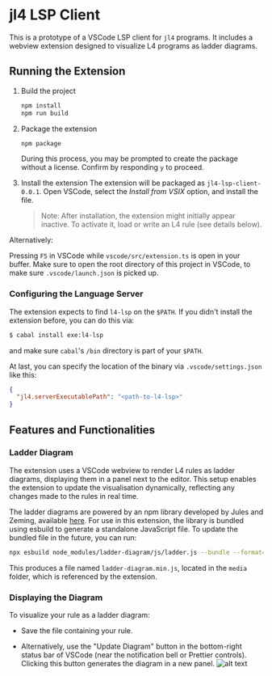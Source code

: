 # jl4 LSP Client

This is a prototype of a VSCode LSP client for `jl4` programs.
It includes a webview extension designed to visualize L4 programs as ladder diagrams.

## Running the Extension

1. Build the project

   ```bash
   npm install
   npm run build
   ```

2. Package the extension

   ```bash
   npm package
   ```

   During this process, you may be prompted to create the package without a license. Confirm by responding `y` to proceed.

3. Install the extension
   The extension will be packaged as `jl4-lsp-client-0.0.1`. Open VSCode, select the _Install from VSIX_ option, and install the file.
   > Note: After installation, the extension might initially appear inactive. To activate it, load or write an L4 rule (see details below).

Alternatively:

Pressing `F5` in VSCode while `vscode/src/extension.ts` is open in your buffer.
Make sure to open the root directory of this project in VSCode, to make sure `.vscode/launch.json` is picked up.

### Configuring the Language Server

The extension expects to find `l4-lsp` on the `$PATH`. If you didn't install the extension before, you can do this via:

```sh
$ cabal install exe:l4-lsp
```

and make sure `cabal`'s `/bin` directory is part of your `$PATH`.

At last, you can specify the location of the binary via `.vscode/settings.json` like this:

```json
{
  "jl4.serverExecutablePath": "<path-to-l4-lsp>"
}
```

## Features and Functionalities

### Ladder Diagram

The extension uses a VSCode webview to render L4 rules as ladder diagrams, displaying them in a panel next to the editor. This setup enables the extension to update the visualisation dynamically, reflecting any changes made to the rules in real time.

The ladder diagrams are powered by an npm library developed by Jules and Zeming, available [here](https://github.com/JuliaPoo/ladder-diagram). For use in this extension, the library is bundled using esbuild to generate a standalone JavaScript file. To update the bundled file in the future, you can run:

```bash
npx esbuild node_modules/ladder-diagram/js/ladder.js --bundle --format=iife --global-name=LadderDiagram --outfile=media/ladder-diagram.min.js
```

This produces a file named `ladder-diagram.min.js`, located in the `media` folder, which is referenced by the extension.

### Displaying the Diagram

To visualize your rule as a ladder diagram:

- Save the file containing your rule.

- Alternatively, use the "Update Diagram" button in the bottom-right status bar of VSCode (near the notification bell or Prettier controls). Clicking this button generates the diagram in a new panel.
  ![alt text](screenshots/update-viz.png)

